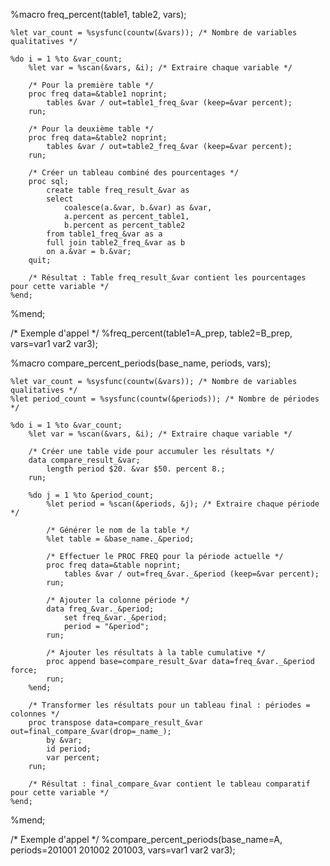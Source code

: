 %macro freq_percent(table1, table2, vars);

    %let var_count = %sysfunc(countw(&vars)); /* Nombre de variables qualitatives */
    
    %do i = 1 %to &var_count;
        %let var = %scan(&vars, &i); /* Extraire chaque variable */
        
        /* Pour la première table */
        proc freq data=&table1 noprint;
            tables &var / out=table1_freq_&var (keep=&var percent);
        run;

        /* Pour la deuxième table */
        proc freq data=&table2 noprint;
            tables &var / out=table2_freq_&var (keep=&var percent);
        run;

        /* Créer un tableau combiné des pourcentages */
        proc sql;
            create table freq_result_&var as
            select 
                coalesce(a.&var, b.&var) as &var,
                a.percent as percent_table1,
                b.percent as percent_table2
            from table1_freq_&var as a
            full join table2_freq_&var as b
            on a.&var = b.&var;
        quit;

        /* Résultat : Table freq_result_&var contient les pourcentages pour cette variable */
    %end;

%mend;

/* Exemple d'appel */
%freq_percent(table1=A_prep, table2=B_prep, vars=var1 var2 var3);


%macro compare_percent_periods(base_name, periods, vars);

    %let var_count = %sysfunc(countw(&vars)); /* Nombre de variables qualitatives */
    %let period_count = %sysfunc(countw(&periods)); /* Nombre de périodes */

    %do i = 1 %to &var_count;
        %let var = %scan(&vars, &i); /* Extraire chaque variable */

        /* Créer une table vide pour accumuler les résultats */
        data compare_result_&var;
            length period $20. &var $50. percent 8.;
        run;

        %do j = 1 %to &period_count;
            %let period = %scan(&periods, &j); /* Extraire chaque période */
            
            /* Générer le nom de la table */
            %let table = &base_name._&period;

            /* Effectuer le PROC FREQ pour la période actuelle */
            proc freq data=&table noprint;
                tables &var / out=freq_&var._&period (keep=&var percent);
            run;

            /* Ajouter la colonne période */
            data freq_&var._&period;
                set freq_&var._&period;
                period = "&period";
            run;

            /* Ajouter les résultats à la table cumulative */
            proc append base=compare_result_&var data=freq_&var._&period force;
            run;
        %end;

        /* Transformer les résultats pour un tableau final : périodes = colonnes */
        proc transpose data=compare_result_&var out=final_compare_&var(drop=_name_);
            by &var;
            id period;
            var percent;
        run;

        /* Résultat : final_compare_&var contient le tableau comparatif pour cette variable */
    %end;

%mend;

/* Exemple d'appel */
%compare_percent_periods(base_name=A, periods=201001 201002 201003, vars=var1 var2 var3);





